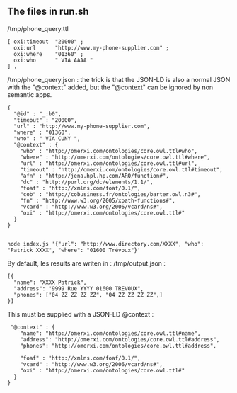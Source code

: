 ## The files in run.sh

/tmp/phone\_query.ttl

    [ oxi:timeout  "20000" ;
      oxi:url      "http://www.my-phone-supplier.com" ;
      oxi:where    "01360" ;
      oxi:who      " VIA AAAA "
    ] .

/tmp/phone\_query.json : the trick is that the JSON-LD is also a normal JSON with the "@context" added, but the "@context" can be ignored by non semantic apps.

    {
      "@id" : "_:b0",
      "timeout" : "20000",
      "url" : "http://www.my-phone-supplier.com",
      "where" : "01360",
      "who" : " VIA CUNY ",
      "@context" : {
        "who" : "http://omerxi.com/ontologies/core.owl.ttl#who",
        "where" : "http://omerxi.com/ontologies/core.owl.ttl#where",
        "url" : "http://omerxi.com/ontologies/core.owl.ttl#url",
        "timeout" : "http://omerxi.com/ontologies/core.owl.ttl#timeout",
        "afn" : "http://jena.hpl.hp.com/ARQ/function#",
        "dc" : "http://purl.org/dc/elements/1.1/",
        "foaf" : "http://xmlns.com/foaf/0.1/",
        "cob" : "http://cobusiness.fr/ontologies/barter.owl.n3#",
        "fn" : "http://www.w3.org/2005/xpath-functions#",
        "vcard" : "http://www.w3.org/2006/vcard/ns#",
        "oxi" : "http://omerxi.com/ontologies/core.owl.ttl#"
      }
    }


    node index.js '{"url": "http://www.directory.com/XXXX", "who": "Patrick XXXX", "where": "01600 Trévoux"}'

By default, les results are writen in : /tmp/output.json :

    [{
      "name": "XXXX Patrick",
      "address": "9999 Rue YYYY 01600 TREVOUX",
      "phones": ["04 ZZ ZZ ZZ ZZ", "04 ZZ ZZ ZZ ZZ",]
    }]

This must be supplied with a JSON-LD @context :

     "@context" : {
        "name": "http://omerxi.com/ontologies/core.owl.ttl#name",
        "address": "http://omerxi.com/ontologies/core.owl.ttl#address",
        "phones": "http://omerxi.com/ontologies/core.owl.ttl#address",

        "foaf" : "http://xmlns.com/foaf/0.1/",
        "vcard" : "http://www.w3.org/2006/vcard/ns#",
        "oxi" : "http://omerxi.com/ontologies/core.owl.ttl#"
      }
    }


